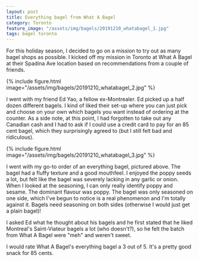 ```yaml
---
layout: post
title: Everything bagel from What A Bagel
category: Toronto
feature_image: "/assets/img/bagels/20191210_whatabagel_1.jpg"
tags: bagel toronto
---
```


For this holiday season, I decided to go on a mission to try out as many bagel shops as possible. I kicked off my mission in Toronto at What A Bagel at their Spadina Ave location based on recommendations from a couple of friends. 

{% include figure.html image="/assets/img/bagels/20191210_whatabagel_2.jpg" %}

I went with my friend Ed Yao, a fellow ex-Montrealer. Ed picked up a half dozen different bagels. I kind of liked their set-up where you can just pick and choose on your own which bagels you want instead of ordering at the counter. As a side note, at this point, I had forgotten to take out any Canadian cash and I had to ask if I could use a credit card to pay for an 85 cent bagel, which they surprisingly agreed to (but I still felt bad and ridiculous).

{% include figure.html image="/assets/img/bagels/20191210_whatabagel_3.jpg" %}

I went with my go-to order of an everything bagel, pictured above. The bagel had a fluffy texture and a good mouthfeel. I enjoyed the poppy seeds a lot, but felt like the bagel was severely lacking in any garlic or onion. When I looked at the seasoning, I can only really identify poppy and sesame. The dominant flavour was poppy. The bagel was only seasoned on one side, which I've begun to notice is a real phenomenon and I'm totally against it. Bagels need seasoning on both sides (otherwise I would just get a plain bagel)!

I asked Ed what he thought about his bagels and he first stated that he liked Montreal's Saint-Viateur bagels a lot (who doesn't?), so he felt the batch from What A Bagel were "meh" and weren't sweet. 

I would rate What A Bagel's everything bagel a 3 out of 5. It's a pretty good snack for 85 cents.



